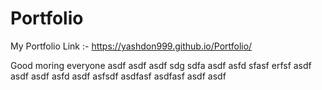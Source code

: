# Portfolio
My Portfolio Link :-
https://yashdon999.github.io/Portfolio/

Good moring everyone
asdf
asdf
asdf
sdg
sdfa
asdf
asfd
sfasf
erfsf
asdf
asdf
asdf
asfd
asdf
asfsdf
asdfasf
asdfasf
asdf
asdf
